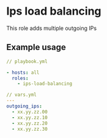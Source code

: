 # Ips load balancing

This role adds multiple outgoing IPs

## Example usage

```yaml
// playbook.yml

- hosts: all
  roles:
    - ips-load-balancing
```

```yaml
// vars.yml
---
outgoing_ips:
  - xx.yy.zz.00
  - xx.yy.zz.10
  - xx.yy.zz.20
  - xx.yy.zz.30
```
